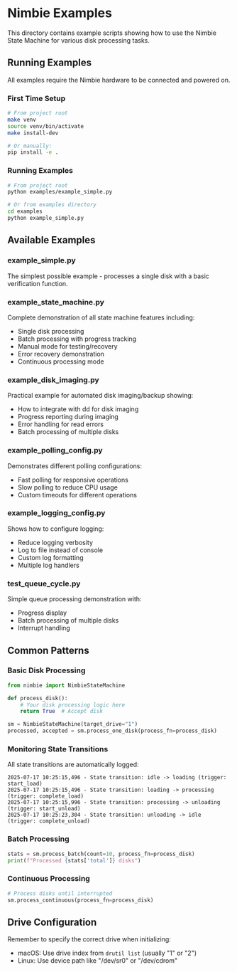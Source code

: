 # Nimbie Examples

This directory contains example scripts showing how to use the Nimbie State Machine for various disk processing tasks.

## Running Examples

All examples require the Nimbie hardware to be connected and powered on.

### First Time Setup
```bash
# From project root
make venv
source venv/bin/activate
make install-dev

# Or manually:
pip install -e .
```

### Running Examples
```bash
# From project root
python examples/example_simple.py

# Or from examples directory
cd examples
python example_simple.py
```

## Available Examples

### example_simple.py
The simplest possible example - processes a single disk with a basic verification function.

### example_state_machine.py
Complete demonstration of all state machine features including:
- Single disk processing
- Batch processing with progress tracking
- Manual mode for testing/recovery
- Error recovery demonstration
- Continuous processing mode

### example_disk_imaging.py
Practical example for automated disk imaging/backup showing:
- How to integrate with dd for disk imaging
- Progress reporting during imaging
- Error handling for read errors
- Batch processing of multiple disks

### example_polling_config.py
Demonstrates different polling configurations:
- Fast polling for responsive operations
- Slow polling to reduce CPU usage
- Custom timeouts for different operations

### example_logging_config.py
Shows how to configure logging:
- Reduce logging verbosity
- Log to file instead of console
- Custom log formatting
- Multiple log handlers

### test_queue_cycle.py
Simple queue processing demonstration with:
- Progress display
- Batch processing of multiple disks
- Interrupt handling

## Common Patterns

### Basic Disk Processing
```python
from nimbie import NimbieStateMachine

def process_disk():
    # Your disk processing logic here
    return True  # Accept disk

sm = NimbieStateMachine(target_drive="1")
processed, accepted = sm.process_one_disk(process_fn=process_disk)
```

### Monitoring State Transitions
All state transitions are automatically logged:
```
2025-07-17 10:25:15,496 - State transition: idle -> loading (trigger: start_load)
2025-07-17 10:25:15,496 - State transition: loading -> processing (trigger: complete_load)
2025-07-17 10:25:15,996 - State transition: processing -> unloading (trigger: start_unload)
2025-07-17 10:25:23,304 - State transition: unloading -> idle (trigger: complete_unload)
```

### Batch Processing
```python
stats = sm.process_batch(count=10, process_fn=process_disk)
print(f"Processed {stats['total']} disks")
```

### Continuous Processing
```python
# Process disks until interrupted
sm.process_continuous(process_fn=process_disk)
```

## Drive Configuration

Remember to specify the correct drive when initializing:
- macOS: Use drive index from `drutil list` (usually "1" or "2")
- Linux: Use device path like "/dev/sr0" or "/dev/cdrom"